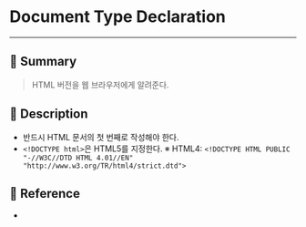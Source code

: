 # Document Type Declaration
---
## 📌 Summary
> HTML 버전을 웹 브라우저에게 알려준다.
## 📌 Description
- 반드시 HTML 문서의 첫 번째로 작성해야 한다.
- `<!DOCTYPE html>`은 HTML5를 지정한다.
※ HTML4: `<!DOCTYPE HTML PUBLIC "-//W3C//DTD HTML 4.01//EN" "http://www.w3.org/TR/html4/strict.dtd">`
## 📌 Reference
- 